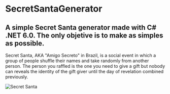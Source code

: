 # SecretSantaGenerator
## A simple Secret Santa generator made with C# .NET 6.0. The only objetive is to make as simples as possible. 
Secret Santa, AKA "Amigo Secreto" in Brazil, is a social event in which a group of people shuffle their names and take randomly from another person. The person you raffled is the one you need to give a gift but nobody can reveals the identity of the gift giver until the day of revelation combined previously.

![Secret Santa](https://cache-cdn.drawnames.com/prod/resize-image?urlb64=aHR0cHM6Ly93Y21zZXUuYmxvYi5jb3JlLndpbmRvd3MubmV0L2RyYXduYW1lcy8yMDIxMDgxNjEwMDBfYmxvZ19zZWNyZXQtc2FudGEtaWRlYXMtMS5qcGc&signature=Zd1jRViKqgdsCYM1gfmvyQz6zmi5XNiTgX-CW1rEwz4&width=2312&height=1000)
